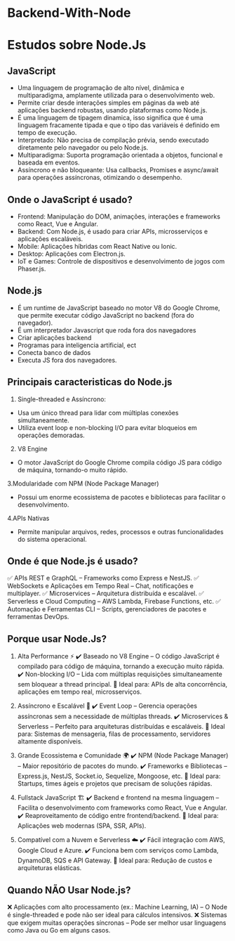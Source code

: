 <h1>Backend-With-Node</h1>

<h1>Estudos sobre Node.Js</h1>

<h2>JavaScript</h2>

- Uma linguagem de programação de alto nível, dinâmica e multiparadigma, amplamente utilizada para o desenvolvimento web.
- Permite criar desde interações simples em páginas da web até aplicações backend robustas, usando plataformas como Node.js.
- É uma linguagem de tipagem dinamica, isso significa que é uma linguagem fracamente tipada e que o tipo das variáveis é definido em tempo de execução.
- Interpretado: Não precisa de compilação prévia, sendo executado diretamente pelo navegador ou pelo Node.js.
- Multiparadigma: Suporta programação orientada a objetos, funcional e baseada em eventos.
- Assíncrono e não bloqueante: Usa callbacks, Promises e async/await para operações assíncronas, otimizando o desempenho.

<h2>Onde o JavaScript é usado?</h2>

- Frontend: Manipulação do DOM, animações, interações e frameworks como React, Vue e Angular.
- Backend: Com Node.js, é usado para criar APIs, microsserviços e aplicações escaláveis.
- Mobile: Aplicações híbridas com React Native ou Ionic.
- Desktop: Aplicações com Electron.js.
- IoT e Games: Controle de dispositivos e desenvolvimento de jogos com Phaser.js.

<h2>Node.js</h2>

-  É um runtime de JavaScript baseado no motor V8 do Google Chrome, que permite executar código JavaScript no backend (fora do navegador).
- É um interpretador Javascript que roda fora dos navegadores
- Criar aplicações backend
- Programas para inteligencia artificial, ect
- Conecta banco de dados
- Executa JS fora dos navegadores.

<h2>Principais caracteristicas do Node.js</h2>

1. Single-threaded e Assíncrono: 
- Usa um único thread para lidar com múltiplas conexões simultaneamente.
- Utiliza event loop e non-blocking I/O para evitar bloqueios em operações demoradas.

2. V8 Engine
- O motor JavaScript do Google Chrome compila código JS para código de máquina, tornando-o muito rápido.

3.Modularidade com NPM (Node Package Manager)
- Possui um enorme ecossistema de pacotes e bibliotecas para facilitar o desenvolvimento.

4.APIs Nativas
- Permite manipular arquivos, redes, processos e outras funcionalidades do sistema operacional.

<h2>Onde é que Node.js é usado?</h2>

✅ APIs REST e GraphQL – Frameworks como Express e NestJS.
✅ WebSockets e Aplicações em Tempo Real – Chat, notificações e multiplayer.
✅ Microservices – Arquitetura distribuída e escalável.
✅ Serverless e Cloud Computing – AWS Lambda, Firebase Functions, etc.
✅ Automação e Ferramentas CLI – Scripts, gerenciadores de pacotes e ferramentas DevOps.

<h2>Porque usar Node.Js?</h2>

1. Alta Performance ⚡
✔️ Baseado no V8 Engine – O código JavaScript é compilado para código de máquina, tornando a execução muito rápida.
✔️ Non-blocking I/O – Lida com múltiplas requisições simultaneamente sem bloquear a thread principal.
📌 Ideal para: APIs de alta concorrência, aplicações em tempo real, microsserviços.

2. Assíncrono e Escalável 🔄
✔️ Event Loop – Gerencia operações assíncronas sem a necessidade de múltiplas threads.
✔️ Microservices & Serverless – Perfeito para arquiteturas distribuídas e escaláveis.
📌 Ideal para: Sistemas de mensageria, filas de processamento, servidores altamente disponíveis.

3. Grande Ecossistema e Comunidade 🌍
✔️ NPM (Node Package Manager) – Maior repositório de pacotes do mundo.
✔️ Frameworks e Bibliotecas – Express.js, NestJS, Socket.io, Sequelize, Mongoose, etc.
📌 Ideal para: Startups, times ágeis e projetos que precisam de soluções rápidas.

4. Fullstack JavaScript 🏗️
✔️ Backend e frontend na mesma linguagem – Facilita o desenvolvimento com frameworks como React, Vue e Angular.
✔️ Reaproveitamento de código entre frontend/backend.
📌 Ideal para: Aplicações web modernas (SPA, SSR, APIs).

5. Compatível com a Nuvem e Serverless ☁️
✔️ Fácil integração com AWS, Google Cloud e Azure.
✔️ Funciona bem com serviços como Lambda, DynamoDB, SQS e API Gateway.
📌 Ideal para: Redução de custos e arquiteturas elásticas.

<h2>Quando NÃO Usar Node.js?</h2>

❌ Aplicações com alto processamento (ex.: Machine Learning, IA) – O Node é single-threaded e pode não ser ideal para cálculos intensivos.
❌ Sistemas que exigem muitas operações síncronas – Pode ser melhor usar linguagens como Java ou Go em alguns casos.
